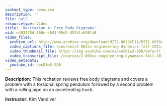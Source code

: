 ```yaml
---
content_type: resource
description: ''
file: null
resourcetype: Video
title: 'Recitation 4: Free Body Diagrams'
uid: ed83378d-868e-e541-59d9-457dfab98fa8
video_files:
  archive_url: http://www.archive.org/download/MIT2.003SCF11/MIT2_003SCF11_rec04_300k.mp4
  video_captions_file: /courses/2-003sc-engineering-dynamics-fall-2011/f714e50a05035ae1b3f047ff9d1c452a_cecD1w3-SD0.vtt
  video_thumbnail_file: https://img.youtube.com/vi/cecD1w3-SD0/default.jpg
  video_transcript_file: /courses/2-003sc-engineering-dynamics-fall-2011/ceff54abdd4a58f92a6665ecd71a6674_cecD1w3-SD0.pdf
video_metadata:
  youtube_id: cecD1w3-SD0
---
```


**Description:** This recitation reviews free body diagrams and covers a problem with a torsional spring pendulum followed by a second problem with a rolling pipe on an accelerating truck.

**Instructor:** Kim Vandiver